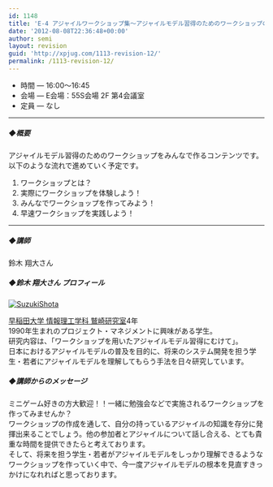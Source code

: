 ```yaml
---
id: 1148
title: 'E-4 アジャイルワークショップ集〜アジャイルモデル習得のためのワークショップの追及〜【ワークショップ】'
date: '2012-08-08T22:36:48+00:00'
author: semi
layout: revision
guid: 'http://xpjug.com/1113-revision-12/'
permalink: /1113-revision-12/
---
```


- 時間 — 16:00〜16:45
- 会場 — E会場：55S会場 2F 第4会議室
- 定員 — なし

---

##### ◆概要

アジャイルモデル習得のためのワークショップをみんなで作るコンテンツです。  
以下のような流れで進めていく予定です。

1. ワークショップとは？
2. 実際にワークショップを体験しよう！
3. みんなでワークショップを作ってみよう！
4. 早速ワークショップを実践しよう！
---

##### ◆講師

鈴木 翔大さん

##### ◆鈴木 翔大さん プロフィール

[![](http://xpjug.com/wp-content/uploads/2012/08/SuzukiShota-150x150.jpg "SuzukiShota")](http://xpjug.com/wp-content/uploads/2012/08/SuzukiShota.jpg)

[早稲田大学 情報理工学科 鷲崎研究室](http://www.washi.cs.waseda.ac.jp/ja/)4年  
1990年生まれのプロジェクト・マネジメントに興味がある学生。  
研究内容は、「ワークショップを用いたアジャイルモデル習得にむけて」。  
日本におけるアジャイルモデルの普及を目的に、将来のシステム開発を担う学生・若者にアジャイルモデルを理解してもらう手法を日々研究しています。

##### ◆講師からのメッセージ

ミニゲーム好きの方大歓迎！！一緒に勉強会などで実施されるワークショップを作ってみませんか？  
ワークショップの作成を通して、自分の持っているアジャイルの知識を存分に発揮出来ることでしょう。他の参加者とアジャイルについて話し合える、とても貴重な時間を提供できたらと考えております。  
そして、将来を担う学生・若者がアジャイルモデルをしっかり理解できるようなワークショップを作っていく中で、今一度アジャイルモデルの根本を見直すきっかけになれればと思っております。